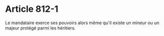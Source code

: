 # Article 812-1

Le mandataire exerce ses pouvoirs alors même qu'il existe un mineur ou un majeur protégé parmi les héritiers.
